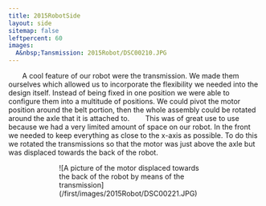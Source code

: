```yaml
---
title: 2015RobotSide
layout: side
sitemap: false
leftpercent: 60
images:
  A&nbsp;Tansmission: 2015Robot/DSC00210.JPG
---
```

&nbsp;&nbsp;&nbsp;&nbsp;&nbsp;&nbsp;&nbsp;A cool feature of our robot were the transmission. We made them ourselves which allowed us to incorporate the flexibility we needed into the design itself. Instead of being fixed in one position we were able to configure them into a multitude of positions. We could pivot the motor position around the belt portion, then the whole assembly could be rotated around the axle that it is attached to.
&nbsp;&nbsp;&nbsp;&nbsp;&nbsp;&nbsp;&nbsp;This was of great use to use because we had a very limited amount of space on our robot. In the front we needed to keep everything as close to the x-axis as possible. To do this we rotated the transmissions so that the motor was just above the axle but was displaced towards the back of the robot.
<div style="max-width:60%; margin-left:20%">![A picture of the motor displaced towards the back of the robot by means of the transmission](/first/images/2015Robot/DSC00221.JPG)</div>
